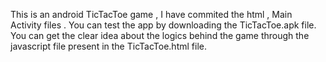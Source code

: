 This is an android TicTacToe game , I have commited the html , Main Activity files . 
You can test the app by downloading the TicTacToe.apk file.
You can get the clear idea about the logics behind the game through the javascript file present in the TicTacToe.html file. 

